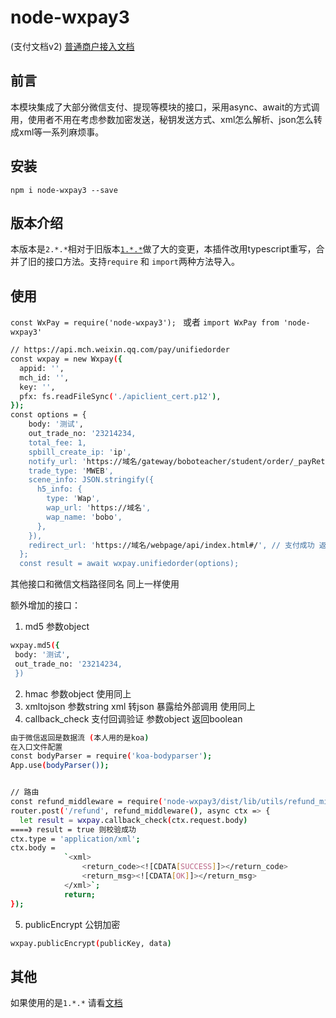 
# node-wxpay3
(支付文档v2)
[普通商户接入文档](https://pay.weixin.qq.com/wiki/doc/api/index.html)

## 前言
本模块集成了大部分微信支付、提现等模块的接口，采用async、await的方式调用，使用者不用在考虑参数加密发送，秘钥发送方式、xml怎么解析、json怎么转成xml等一系列麻烦事。 
## 安装 
`npm i node-wxpay3 --save`

## 版本介绍
本版本是`2.*.*`相对于旧版本[`1.*.*`](https://github.com/klover2/node-wxpay/blob/master/README.md)做了大的变更，本插件改用typescript重写，合并了旧的接口方法。支持`require` 和 `import`两种方法导入。

## 使用
`const WxPay = require('node-wxpay3'); ` 或者 `import WxPay from 'node-wxpay3'`
```bash
// https://api.mch.weixin.qq.com/pay/unifiedorder
const wxpay = new Wxpay({
  appid: '',
  mch_id: '',
  key: '',
  pfx: fs.readFileSync('./apiclient_cert.p12'),
});
const options = {
    body: '测试',
    out_trade_no: '23214234, 
    total_fee: 1,
    spbill_create_ip: 'ip',
    notify_url: 'https://域名/gateway/boboteacher/student/order/_payReturnss', //自己的接口
    trade_type: 'MWEB',
    scene_info: JSON.stringify({
      h5_info: {
        type: 'Wap',
        wap_url: 'https://域名',
        wap_name: 'bobo',
      },
    }),
    redirect_url: 'https://域名/webpage/api/index.html#/', // 支付成功 返回页面 h5支付需要
  };
  const result = await wxpay.unifiedorder(options);
```
其他接口和微信文档路径同名 同上一样使用

额外增加的接口：
1. md5 参数object
```bash
wxpay.md5({
 body: '测试',
 out_trade_no: '23214234, 
 })
```
2. hmac 参数object 使用同上
3. xmltojson 参数string xml 转json 暴露给外部调用 使用同上
4. callback_check 支付回调验证 参数object 返回boolean
```bash
由于微信返回是数据流 (本人用的是koa)
在入口文件配置
const bodyParser = require('koa-bodyparser');
App.use(bodyParser());


// 路由
const refund_middleware = require('node-wxpay3/dist/lib/utils/refund_middleware');
router.post('/refund', refund_middleware(), async ctx => {
  let result = wxpay.callback_check(ctx.request.body)
====》 result = true 则校验成功
ctx.type = 'application/xml';
ctx.body =
            `<xml>
                <return_code><![CDATA[SUCCESS]]></return_code>
                <return_msg><![CDATA[OK]]></return_msg>
            </xml>`;
            return;
});
```
5. publicEncrypt 公钥加密
```bash
wxpay.publicEncrypt(publicKey, data)
```

## 其他
如果使用的是`1.*.*` 请看[文档](https://github.com/klover2/node-wxpay/blob/master/README.md)